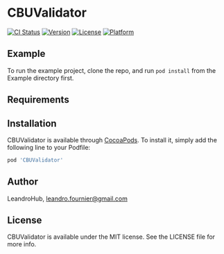 # CBUValidator

[![CI Status](https://img.shields.io/travis/LeandroHub/CBUValidator.svg?style=flat)](https://travis-ci.org/LeandroHub/CBUValidator)
[![Version](https://img.shields.io/cocoapods/v/CBUValidator.svg?style=flat)](https://cocoapods.org/pods/CBUValidator)
[![License](https://img.shields.io/cocoapods/l/CBUValidator.svg?style=flat)](https://cocoapods.org/pods/CBUValidator)
[![Platform](https://img.shields.io/cocoapods/p/CBUValidator.svg?style=flat)](https://cocoapods.org/pods/CBUValidator)

## Example

To run the example project, clone the repo, and run `pod install` from the Example directory first.



## Requirements

## Installation

CBUValidator is available through [CocoaPods](https://cocoapods.org). To install
it, simply add the following line to your Podfile:

```ruby
pod 'CBUValidator'
```

## Author

LeandroHub, leandro.fournier@gmail.com

## License

CBUValidator is available under the MIT license. See the LICENSE file for more info.
